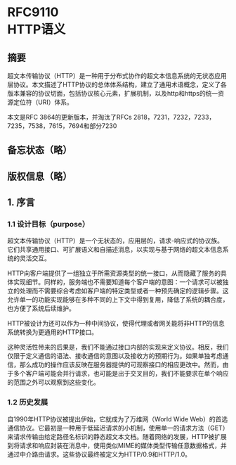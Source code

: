 # RFC9110<br/>HTTP语义

## 摘要
超文本传输协议（HTTP）是一种用于分布式协作的超文本信息系统的无状态应用层协议。本文描述了HTTP协议的总体体系结构，建立了通用术语概念，定义了各版本兼容的协议切面，包括协议核心元素，扩展机制，以及http和https的统一资源定位符（URI）体系。

本文是RFC 3864的更新版本，并淘汰了RFCs 2818，7231，7232，7233，7235，7538，7615，7694和部分7230

## 备忘状态（略）
## 版权信息（略）

## 1. 序言
### 1.1 设计目标（purpose）
超文本传输协议（HTTP）是一个无状态的，应用层的，请求-响应式的协议族。它们共享通用接口、可扩展语义和自描述消息，以实现与基于网络的超文本信息系统的灵活交互。

HTTP向客户端提供了一组独立于所需资源类型的统一接口，从而隐藏了服务的具体实现细节。同样的，服务端也不需要知道每个客户端的意图：一个请求可以被独立的处理而不需要综合考虑如客户端的特定类型或者一种预先确定的逻辑步骤。这允许单一的功能实现能够在多种不同的上下文中得到复用，降低了系统的耦合度，也方便了系统后续维护。

HTTP被设计为还可以作为一种中间协议，使得代理或者网关能将非HTTP的信息系统转换为更通用的HTTP接口。

这种灵活性带来的后果是，我们不能通过接口内部的实现来定义协议。相反，我们仅限于定义通信的语法、接收通信的意图以及接收方的预期行为。如果单独考虑通信，那么成功的操作应该反映在服务器提供的可观察接口的相应更改中。然而，由于多个客户端可能会并行请求，也可能是出于交叉目的，我们不能要求在单个响应的范围之外可以观察到这些变化。

### 1.2 历史发展
自1990年HTTP协议被提出伊始，它就成为了万维网（World Wide Web）的首选通信协议。它最初是一种用于低延迟请求的小机制，使用单一的请求方法（GET）来请求传输由给定路径名标识的静态超文本文档。随着网络的发展，HTTP被扩展到将请求和响应封装在消息中，使用类似MIME的媒体类型传输任意数据格式，并通过中介路由请求。这些协议最终被定义为HTTP/0.9和HTTP/1.0。